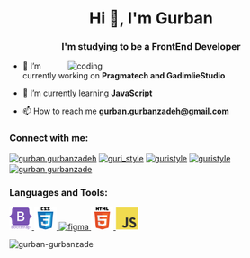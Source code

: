 <h1 align="center">Hi 👋, I'm Gurban</h1>
<h3 align="center">I'm studying to be a FrontEnd Developer</h3>
<img  src="https://cdn.dribbble.com/users/1162077/screenshots/3848914/programmer.gif" alt="coding" align="right" width="400"  >




- 🔭 I’m currently working on **Pragmatech and GadimlieStudio**

- 🌱 I’m currently learning **JavaScript**

- 📫 How to reach me **gurban.gurbanzadeh@gmail.com**

<h3 align="left">Connect with me:</h3>
<p align="left">

<a href="https://fb.com/gurban gurbanzadeh" target="blank"><img align="center" src="https://raw.githubusercontent.com/rahuldkjain/github-profile-readme-generator/master/src/images/icons/Social/facebook.svg" alt="gurban gurbanzadeh" height="30" width="40" /></a>
<a href="https://instagram.com/guri_style" target="blank"><img align="center" src="https://raw.githubusercontent.com/rahuldkjain/github-profile-readme-generator/master/src/images/icons/Social/instagram.svg" alt="guri_style" height="30" width="40" /></a>
<a href="https://www.youtube.com/c/guristyle" target="blank"><img align="center" src="https://raw.githubusercontent.com/rahuldkjain/github-profile-readme-generator/master/src/images/icons/Social/youtube.svg" alt="guristyle" height="30" width="40" /></a>
  <a href="https://twitter.com/guristyle" target="blank"><img align="center" src="https://raw.githubusercontent.com/rahuldkjain/github-profile-readme-generator/master/src/images/icons/Social/twitter.svg" alt="guristyle" height="30" width="40" /></a>
<a href="https://linkedin.com/in/gurban gurbanzade" target="blank"><img align="center" src="https://raw.githubusercontent.com/rahuldkjain/github-profile-readme-generator/master/src/images/icons/Social/linked-in-alt.svg" alt="gurban gurbanzade" height="30" width="40" /></a>


<h3 align="left">Languages and Tools:</h3>
<p align="left"> <a href="https://getbootstrap.com" target="_blank" rel="noreferrer"> <img src="https://raw.githubusercontent.com/devicons/devicon/master/icons/bootstrap/bootstrap-plain-wordmark.svg" alt="bootstrap" width="40" height="40"/> </a> <a href="https://www.w3schools.com/css/" target="_blank" rel="noreferrer"> <img src="https://raw.githubusercontent.com/devicons/devicon/master/icons/css3/css3-original-wordmark.svg" alt="css3" width="40" height="40"/> </a> <a href="https://www.figma.com/" target="_blank" rel="noreferrer"> <img src="https://www.vectorlogo.zone/logos/figma/figma-icon.svg" alt="figma" width="40" height="40"/> </a> <a href="https://www.w3.org/html/" target="_blank" rel="noreferrer"> <img src="https://raw.githubusercontent.com/devicons/devicon/master/icons/html5/html5-original-wordmark.svg" alt="html5" width="40" height="40"/> </a> <a href="https://developer.mozilla.org/en-US/docs/Web/JavaScript" target="_blank" rel="noreferrer"> <img src="https://raw.githubusercontent.com/devicons/devicon/master/icons/javascript/javascript-original.svg" alt="javascript" width="40" height="40"/> </a> </p>

<p><img align="left" src="https://github-readme-stats.vercel.app/api/top-langs?username=gurban-gurbanzade&show_icons=true&locale=en&layout=compact" alt="gurban-gurbanzade" /></p>


